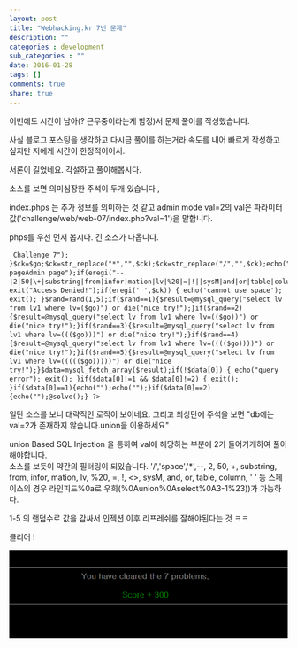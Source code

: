```yaml
---
layout: post
title: "Webhacking.kr 7번 문제"
description: ""
categories : development
sub_categories : ""
date: 2016-01-28
tags: []
comments: true
share: true
---
```


이번에도 시간이 남아(? 근무중이라는게 함정)서 문제 풀이를 작성했습니다.

사실 블로그 포스팅을 생각하고 다시금 풀이를 하는거라 속도를 내어 빠르게 작성하고 싶지만 저에게 시간이 한정적이어서..

서론이 길었네요. 각설하고 풀이해봅시다.

  

  

소스를 보면 의미심장한 주석이 두개 있습니다 <!-- index.phps -->,<!-- admin mode : val=2 -->

index.phps 는 추가 정보를 의미하는 것 같고 admin mode val=2의 val은 파라미터
값('challenge/web/web-07/index.php?val=1')을 말합니다.

phps를 우선 먼저 봅시다. 긴 소스가 나옵니다.

  

     Challenge 7"); }$ck=$go;$ck=str_replace("*","",$ck);$ck=str_replace("/","",$ck);echo("admin pageAdmin page");if(eregi("--|2|50|\+|substring|from|infor|mation|lv|%20|=|!||sysM|and|or|table|column",$ck)) exit("Access Denied!");if(eregi(' ',$ck)) { echo('cannot use space'); exit(); }$rand=rand(1,5);if($rand==1){$result=@mysql_query("select lv from lv1 where lv=($go)") or die("nice try!");}if($rand==2){$result=@mysql_query("select lv from lv1 where lv=(($go))") or die("nice try!");}if($rand==3){$result=@mysql_query("select lv from lv1 where lv=((($go)))") or die("nice try!");}if($rand==4){$result=@mysql_query("select lv from lv1 where lv=(((($go))))") or die("nice try!");}if($rand==5){$result=@mysql_query("select lv from lv1 where lv=((((($go)))))") or die("nice try!");}$data=mysql_fetch_array($result);if(!$data[0]) { echo("query error"); exit(); }if($data[0]!=1 && $data[0]!=2) { exit(); }if($data[0]==1){echo("");echo("");}if($data[0]==2){echo("");@solve();} ?>

일단 소스를 보니 대략적인 로직이 보이네요. 그리고 최상단에 주석을 보면 "db에는 val=2가 존재하지 않습니다.union을 이용하세요"

union Based SQL Injection 을 통하여 val에 해당하는 부분에 2가 들어가게하여 풀이해야합니다.  
소스를 보듯이 약간의 필터링이 되있습니다. '/','space','*',--, 2, 50, +, substring, from, infor,
mation, lv, %20, =, !, <>, sysM, and, or, table, column, ' ' 등 스페이스의 경우
라인피드%0a로 우회(%0Aunion%0Aselect%0A3-1%23))가 가능하다.

  

1-5 의 랜덤수로 값을 감싸서 인젝션 이후 리프레쉬를 잘해야된다는 것 ㅋㅋ  

  

클리어 !

  

![](/assets/images/posts/498/25151C4D56A97B881A790D.PNG)

  

  

